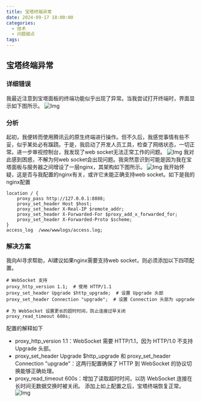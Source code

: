 ```yaml
---
title: 宝塔终端异常
date: 2024-09-17 18:00:00
categories:
  - 技术
  - 问题甜点
tags:
---
```


## 宝塔终端异常
### 详细错误
我最近注意到宝塔面板的终端功能似乎出现了异常。当我尝试打开终端时，界面显示如下图所示。
![Img](img_20241001221158_1.png)

### 分析
起初，我便转而使用腾讯云的原生终端进行操作。但不久后，我感觉事情有些不妥，似乎某处必有蹊跷。于是，我启动了开发人员工具，检查了网络状态，一切正常。进一步审视控制台，我发现了web socket无法正常工作的问题。
![Img](img_20241001222046_2.png)
我对此感到困惑，不解为何web socket会出现问题。我突然意识到可能是因为我在宝塔面板与服务器之间增设了一层nginx，其架构如下图所示。
![Img](img_20241001222307_3.png)
我开始怀疑，这是否与我配置的nginx有关，或许它未能正确支持web socket。如下是我的nginx配置

```
location / {
    proxy_pass http://127.0.0.1:8888;
    proxy_set_header Host $host;
    proxy_set_header X-Real-IP $remote_addr;
    proxy_set_header X-Forwarded-For $proxy_add_x_forwarded_for;
    proxy_set_header X-Forwarded-Proto $scheme;
}
access_log  /www/wwwlogs/access.log;
```

### 解决方案
我向AI寻求帮助，AI建议如果nginx需要支持web socket，则必须添加以下四项配置。

```
# WebSocket 支持
proxy_http_version 1.1;  # 使用 HTTP/1.1
proxy_set_header Upgrade $http_upgrade;  # 设置 Upgrade 头部
proxy_set_header Connection "upgrade";  # 设置 Connection 头部为 upgrade

# 为 WebSocket 设置更长的超时时间，防止连接过早关闭
proxy_read_timeout 600s;
```
配置的解释如下
- proxy_http_version 1.1：WebSocket 需要 HTTP/1.1，因为 HTTP/1.0 不支持 Upgrade 头部。
- proxy_set_header Upgrade $http_upgrade 和 proxy_set_header Connection "upgrade"：这两行配置确保了 HTTP 到 WebSocket 的协议切换能够正确处理。
- proxy_read_timeout 600s：增加了读取超时时间，以防 WebSocket 连接在长时间无数据交换时被关闭。
添加上如上配置之后，宝塔终端恢复正常。
![Img](img_20241001222942_4.png)





